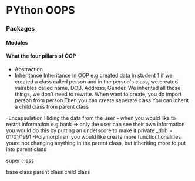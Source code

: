# PYthon OOPS

### Packages 

#### Modules 

#### What the four pillars of OOP
- Abstraction
- Inheritance 
  Inheritance in OOP 
  e.g created data in student 1 
  if we created a class called person and in the person's class, we created vairables called name, DOB, Address, Gender.
  We inherited all those things, we don't need to rewrite.
  When want to create, you do import person from person
  Then you can create seperate class
  You can inherit a child class from parent class
  
-Encapsulation 
 Hiding the data from the user - when you would like to restrit information 
e.g bank => only the user can see their own information
you would do this by putting an underscore to make it private 
_dob = 01/01/1991
-Polymorphism 
you would like create more functiontionalities 
youre not changing anything in the parent class, but inheriting more to put into parent class 

super class

base class
parent class
child class


